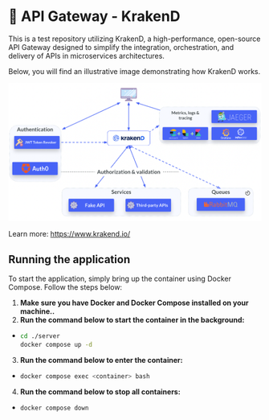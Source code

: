 # 🔗 API Gateway - KrakenD

This is a test repository utilizing KrakenD, a high-performance, open-source API Gateway designed to simplify the integration, orchestration, and delivery of APIs in microservices architectures.

Below, you will find an illustrative image demonstrating how KrakenD works.

![KrakenD Docker compose](assets/krakend.png)

Learn more: https://www.krakend.io/

## Running the application

To start the application, simply bring up the container using Docker Compose. Follow the steps below:

1. **Make sure you have Docker and Docker Compose installed on your machine..**
2. **Run the command below to start the container in the background:**
-   ```bash
    cd ./server
    docker compose up -d
    ```
3. **Run the command below to enter the container:**
-   ```bash 
    docker compose exec <container> bash
    ```
4. **Run the command below to stop all containers:**
-   ```bash 
    docker compose down
    ```